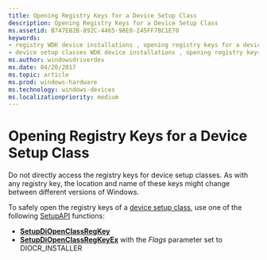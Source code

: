 ```yaml
---
title: Opening Registry Keys for a Device Setup Class
description: Opening Registry Keys for a Device Setup Class
ms.assetid: B747EB2B-892C-4465-98E0-245FF7BC1E70
keywords:
- registry WDK device installations , opening registry keys for a device setup class
- device setup classes WDK device installations , opening registry keys
ms.author: windowsdriverdev
ms.date: 04/20/2017
ms.topic: article
ms.prod: windows-hardware
ms.technology: windows-devices
ms.localizationpriority: medium
---
```


# Opening Registry Keys for a Device Setup Class


Do not directly access the registry keys for device setup classes. As with any registry key, the location and name of these keys might change between different versions of Windows.

To safely open the registry keys of a [device setup class](device-setup-classes.md), use one of the following [SetupAPI](setupapi.md) functions:

-   [**SetupDiOpenClassRegKey**](https://msdn.microsoft.com/library/windows/hardware/ff552065)
-   [**SetupDiOpenClassRegKeyEx**](https://msdn.microsoft.com/library/windows/hardware/ff552067) with the *Flags* parameter set to DIOCR_INSTALLER

 

 





